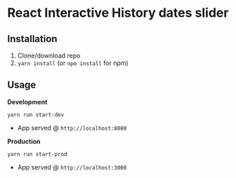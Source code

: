 # React Interactive History dates slider

## Installation
1. Clone/download repo
2. `yarn install` (or `npm install` for npm)

## Usage
**Development**

`yarn run start-dev`

* App served @ `http://localhost:8080`

**Production**

`yarn run start-prod`

* App served @ `http://localhost:3000`


